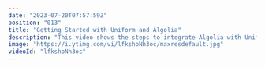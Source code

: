 ```yaml
---
date: "2023-07-20T07:57:59Z"
position: "013"
title: "Getting Started with Uniform and Algolia"
description: "This video shows the steps to integrate Algolia with Uniform!"
image: "https://i.ytimg.com/vi/lfkshoNh3oc/maxresdefault.jpg"
videoId: "lfkshoNh3oc"
---
```


